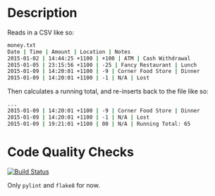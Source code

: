 Description
===========
Reads in a CSV like so:
```bash
money.txt
Date | Time | Amount | Location | Notes
2015-01-02 | 14:44:25 +1100 | +100 | ATM | Cash Withdrawal
2015-01-05 | 23:15:56 +1100 | -25 | Fancy Restaurant | Lunch
2015-01-09 | 14:20:01 +1100 | -9 | Corner Food Store | Dinner
2015-01-09 | 14:20:01 +1100 | -1 | N/A | Lost
```

Then calculates a running total, and re-inserts back to the file like so:
```bash
...
2015-01-09 | 14:20:01 +1100 | -9 | Corner Food Store | Dinner
2015-01-09 | 14:20:01 +1100 | -1 | N/A | Lost
2015-01-09 | 19:21:01 +1100 | 00 | N/A | Running Total: 65
```

Code Quality Checks
===================
[![Build
Status](https://travis-ci.org/ma-al/plusser.svg?branch=master)](https://travis-ci.org/ma-al/plusser)

Only `pylint` and `flake8` for now.
